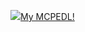 <a href="버튼을 눌렀을 때 이동할 링크" target="_blank"><img src="https://encrypted-tbn0.gstatic.com/images?q=tbn:ANd9GcTTQVsYYtGSZEFKeqJUT9fSNxZreVkRNN0WEIX0onoIBM5K72Qgy7a49j-s9mayj6VH&usqp=CAU"/>My MCPEDL!</a>
